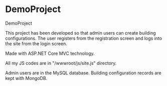 # DemoProject
DemoProject

This project has been developed so that admin users can create building configurations. The user registers from the registration screen and logs into the site from the login screen.

Made with ASP.NET Core MVC technology.

All my JS codes are in "/wwwroot/js/site.js" directory.

Admin users are in the MySQL database.
Building configuration records are kept with MongoDB.
